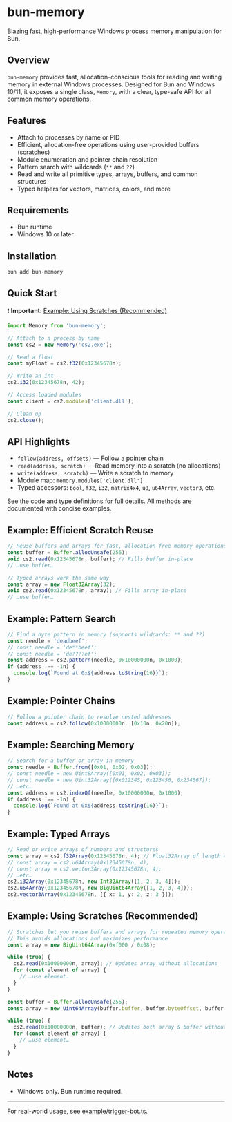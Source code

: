 # bun-memory

Blazing fast, high-performance Windows process memory manipulation for Bun.

## Overview

`bun-memory` provides fast, allocation-conscious tools for reading and writing memory in external Windows processes. Designed for Bun and Windows 10/11, it exposes a single class, `Memory`, with a clear, type-safe API for all common memory operations.

## Features

- Attach to processes by name or PID
- Efficient, allocation-free operations using user-provided buffers (scratches)
- Module enumeration and pointer chain resolution
- Pattern search with wildcards (`**` and `??`)
- Read and write all primitive types, arrays, buffers, and common structures
- Typed helpers for vectors, matrices, colors, and more

## Requirements

- Bun runtime
- Windows 10 or later

## Installation

```sh
bun add bun-memory
```

## Quick Start

❗ **Important**: [Example: Using Scratches (Recommended)](#example-using-scratches-recommended)

```ts
import Memory from 'bun-memory';

// Attach to a process by name
const cs2 = new Memory('cs2.exe');

// Read a float
const myFloat = cs2.f32(0x12345678n);

// Write an int
cs2.i32(0x12345678n, 42);

// Access loaded modules
const client = cs2.modules['client.dll'];

// Clean up
cs2.close();
```

## API Highlights

- `follow(address, offsets)` — Follow a pointer chain
- `read(address, scratch)` — Read memory into a scratch (no allocations)
- `write(address, scratch)` — Write a scratch to memory
- Module map: `memory.modules['client.dll']`
- Typed accessors: `bool`, `f32`, `i32`, `matrix4x4`, `u8`, `u64Array`, `vector3`, etc.

See the code and type definitions for full details. All methods are documented with concise examples.

## Example: Efficient Scratch Reuse

```ts
// Reuse buffers and arrays for fast, allocation-free memory operations
const buffer = Buffer.allocUnsafe(256);
void cs2.read(0x12345678n, buffer); // Fills buffer in-place
// …use buffer…
```

```ts
// Typed arrays work the same way
const array = new Float32Array(32);
void cs2.read(0x12345678n, array); // Fills array in-place
// …use buffer…
```

## Example: Pattern Search

```ts
// Find a byte pattern in memory (supports wildcards: ** and ??)
const needle = 'deadbeef';
// const needle = 'de**beef';
// const needle = 'de????ef';
const address = cs2.pattern(needle, 0x10000000n, 0x1000);
if (address !== -1n) {
  console.log(`Found at 0x${address.toString(16)}`);
}
```

## Example: Pointer Chains

```ts
// Follow a pointer chain to resolve nested addresses
const address = cs2.follow(0x10000000n, [0x10n, 0x20n]);
```

## Example: Searching Memory

```ts
// Search for a buffer or array in memory
const needle = Buffer.from([0x01, 0x02, 0x03]);
// const needle = new Uint8Array([0x01, 0x02, 0x03]);
// const needle = new Uint32Array([0x012345, 0x123456, 0x234567]);
// …etc…
const address = cs2.indexOf(needle, 0x10000000n, 0x1000);
if (address !== -1n) {
  console.log(`Found at 0x${address.toString(16)}`);
}
```

## Example: Typed Arrays

```ts
// Read or write arrays of numbers and structures
const array = cs2.f32Array(0x12345678n, 4); // Float32Array of length 4
// const array = cs2.u64Array(0x12345678n, 4);
// const array = cs2.vector3Array(0x12345678n, 4);
// …etc…
cs2.i32Array(0x12345678n, new Int32Array([1, 2, 3, 4]));
cs2.u64Array(0x12345678n, new BigUint64Array([1, 2, 3, 4]));
cs2.vector3Array(0x12345678n, [{ x: 1, y: 2, z: 3 }]);
```

## Example: Using Scratches (Recommended)

```ts
// Scratches let you reuse buffers and arrays for repeated memory operations
// This avoids allocations and maximizes performance
const array = new BigUint64Array(0xf000 / 0x08);

while (true) {
  cs2.read(0x10000000n, array); // Updates array without allocations
  for (const element of array) {
    // …use element…
  }
}
```

```ts
const buffer = Buffer.allocUnsafe(256);
const array = new Uint64Array(buffer.buffer, buffer.byteOffset, buffer.byteLength / 8);

while (true) {
  cs2.read(0x10000000n, buffer); // Updates both array & buffer without allocations
  for (const element of array) {
    // …use element…
  }
}
```

## Notes

- Windows only. Bun runtime required.

---

For real-world usage, see [example/trigger-bot.ts](example/trigger-bot.ts).

